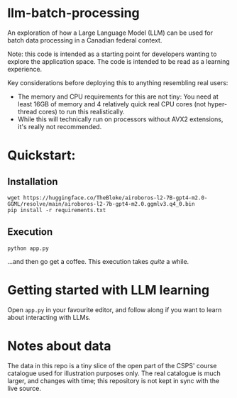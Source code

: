 # llm-batch-processing
An exploration of how a Large Language Model (LLM) can be used for batch data processing in a Canadian federal context.

Note: this code is intended as a starting point for developers wanting to explore the application space. The code is intended to be read as a learning experience.

Key considerations before deploying this to anything resembling real users:
* The memory and CPU requirements for this are not tiny: You need at least 16GB of memory and 4 relatively quick real CPU cores (not hyper-thread cores) to run this realistically.
* While this will technically run on processors without AVX2 extensions, it's really not recommended.

# Quickstart:
## Installation
```
wget https://huggingface.co/TheBloke/airoboros-l2-7B-gpt4-m2.0-GGML/resolve/main/airoboros-l2-7b-gpt4-m2.0.ggmlv3.q4_0.bin
pip install -r requirements.txt
```
## Execution
```
python app.py
```
...and then go get a coffee. This execution takes *quite* a while.

# Getting started with LLM learning
Open `app.py` in your favourite editor, and follow along if you want to learn about interacting with LLMs.

# Notes about data
The data in this repo is a tiny slice of the open part of the CSPS' course catalogue used for illustration purposes only. The real catalogue is much larger, and changes with time; this repository is not kept in sync with the live source.
